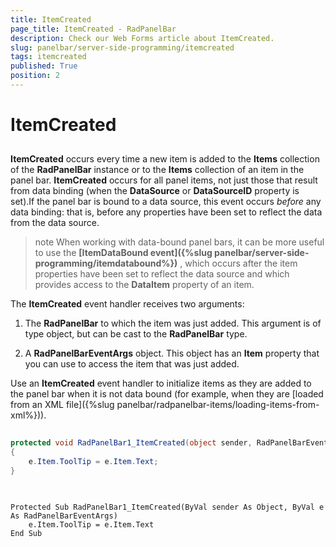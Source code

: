 ```yaml
---
title: ItemCreated
page_title: ItemCreated - RadPanelBar
description: Check our Web Forms article about ItemCreated.
slug: panelbar/server-side-programming/itemcreated
tags: itemcreated
published: True
position: 2
---
```


# ItemCreated



## 

**ItemCreated** occurs every time a new item is added to the **Items** collection of the **RadPanelBar** instance or to the **Items** collection of an item in the panel bar. **ItemCreated** occurs for all panel items, not just those that result from data binding (when the **DataSource** or **DataSourceID** property is set).If the panel bar is bound to a data source, this event occurs *before* any data binding: that is, before any properties have been set to reflect the data from the data source.

>note When working with data-bound panel bars, it can be more useful to use the **[ItemDataBound event]({%slug panelbar/server-side-programming/itemdatabound%})** , which occurs after the item properties have been set to reflect the data source and which provides access to the **DataItem** property of an item.
>


The **ItemCreated** event handler receives two arguments:

1. The **RadPanelBar** to which the item was just added. This argument is of type object, but can be cast to the **RadPanelBar** type.

1. A **RadPanelBarEventArgs** object. This object has an **Item** property that you can use to access the item that was just added.

Use an **ItemCreated** event handler to initialize items as they are added to the panel bar when it is not data bound (for example, when they are [loaded from an XML file]({%slug panelbar/radpanelbar-items/loading-items-from-xml%})).



````C#
	
protected void RadPanelBar1_ItemCreated(object sender, RadPanelBarEventArgs e) 
{ 
    e.Item.ToolTip = e.Item.Text; 
}
	
````
````VB.NET
	
Protected Sub RadPanelBar1_ItemCreated(ByVal sender As Object, ByVal e As RadPanelBarEventArgs)
    e.Item.ToolTip = e.Item.Text
End Sub
	
````

